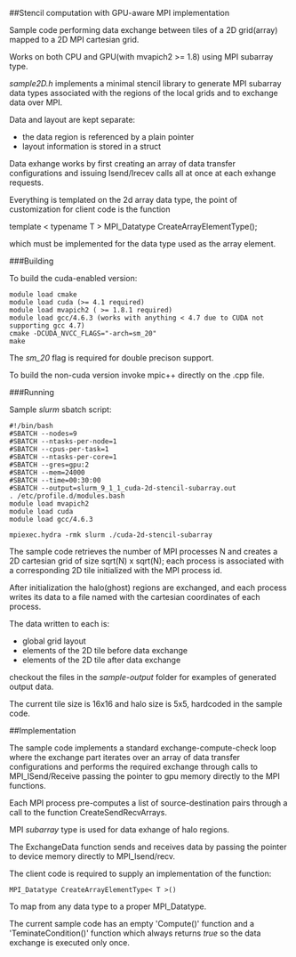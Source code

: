 ##Stencil computation with GPU-aware MPI implementation

Sample code performing data exchange between tiles of a 2D grid(array) mapped to a 2D MPI cartesian grid.

Works on both CPU and GPU(with mvapich2 >= 1.8) using MPI subarray type. 

_sample2D.h_ implements a minimal stencil library to generate MPI subarray data types associated
with the regions of the local grids and to exchange data over MPI.

Data and layout are kept separate:

* the data region is referenced by a plain pointer
* layout information is stored in a struct

Data exhange works by first creating an array of data transfer configurations and issuing
Isend/Irecev calls all at once at each exhange requests.

Everything is templated on the 2d array data type, the point of customization for client code
is the function

template < typename T > MPI_Datatype CreateArrayElementType();

which must be implemented for the data type used as the array element. 


###Building

To build the cuda-enabled version:

```
module load cmake
module load cuda (>= 4.1 required)
module load mvapich2 ( >= 1.8.1 required)
module load gcc/4.6.3 (works with anything < 4.7 due to CUDA not supporting gcc 4.7)
cmake -DCUDA_NVCC_FLAGS="-arch=sm_20"
make
```

The *sm_20* flag is required for double precison support. 


To build the non-cuda version invoke mpic++ directly on the .cpp file.


###Running

Sample _slurm_ sbatch script:

```
#!/bin/bash
#SBATCH --nodes=9
#SBATCH --ntasks-per-node=1
#SBATCH --cpus-per-task=1
#SBATCH --ntasks-per-core=1
#SBATCH --gres=gpu:2
#SBATCH --mem=24000
#SBATCH --time=00:30:00
#SBATCH --output=slurm_9_1_1_cuda-2d-stencil-subarray.out
. /etc/profile.d/modules.bash
module load mvapich2
module load cuda
module load gcc/4.6.3

mpiexec.hydra -rmk slurm ./cuda-2d-stencil-subarray
```

The sample code retrieves the number of MPI processes N and creates a 2D cartesian grid of size sqrt(N) x sqrt(N);
each process is associated with a corresponding 2D tile initialized with the MPI process id.

After initialization the halo(ghost) regions are exchanged, and each process writes its data to a file named with the cartesian coordinates of each process.

The data written to each is:
* global grid layout
* elements of the 2D tile before data exchange
* elements of the 2D tile after data exchange 

checkout the files in the _sample-output_ folder for examples of generated output data.

The current tile size is 16x16 and halo size is 5x5, hardcoded in the sample code.


##Implementation

The sample code implements a standard exchange-compute-check loop where the exchange part iterates over an array of data transfer configurations and performs the required exchange through calls to MPI_ISend/Receive passing the pointer to gpu memory directly to the MPI functions.

Each MPI process pre-computes a list of source-destination pairs through a call to the function CreateSendRecvArrays.

MPI _subarray_ type is used for data exhange of halo regions.

The ExchangeData function sends and receives data by passing the pointer to device memory directly to MPI_Isend/recv.

The client code is required to supply an implementation of the function:

```
MPI_Datatype CreateArrayElementType< T >()
```

To map from any data type to a proper MPI_Datatype.

The current sample code has an empty 'Compute()' function and a 'TeminateCondition()' function which always returns _true_ so the data exchange is executed only once.



